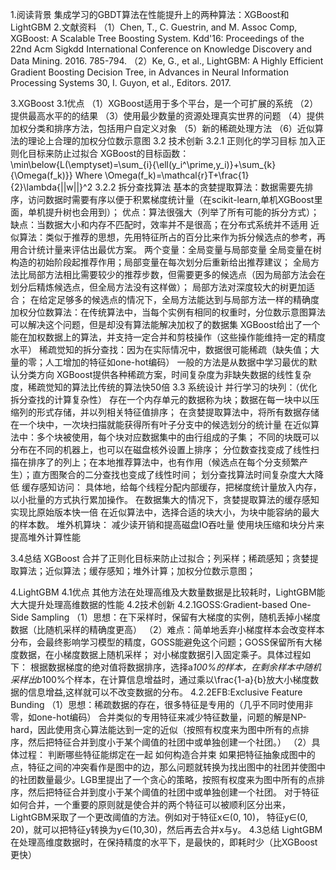 1.阅读背景
集成学习的GBDT算法在性能提升上的两种算法：XGBoost和LightGBM 
2.文献资料
（1）Chen, T., C. Guestrin, and M. Assoc Comp, XGBoost: A Scalable Tree Boosting System. Kdd'16: Proceedings of the 22nd Acm Sigkdd International Conference on Knowledge Discovery and Data Mining. 2016. 785-794.
（2）Ke, G., et al., LightGBM: A Highly Efficient Gradient Boosting Decision Tree, in Advances in Neural Information Processing Systems 30, I. Guyon, et al., Editors. 2017.

3.XGBoost
3.1优点
（1）XGBoost适用于多个平台，是一个可扩展的系统
（2）提供最高水平的的结果
（3）使用最少数量的资源处理真实世界的问题
（4）提供加权分类和排序方法，包括用户自定义对象
（5）新的稀疏处理方法
（6）近似算法的理论上合理的加权分位数示意图
3.2 技术创新
3.2.1 正则化的学习目标
加入正则化目标来防止过拟合
XGBoost的目标函数：
\min\below{L(\emptyset)=\sum_{i}{\ell(y_i^\prime,y_i)}+\sum_{k}{\Omega(f_k)}}
                   Where \Omega(f_k)=\mathcal{r}T+\frac{1}{2}\lambda{||w||}^2
3.2.2 拆分查找算法
	基本的贪婪提取算法：数据需要先排序，访问数据时需要有序以便于积累梯度统计量（在scikit-learn,单机XGBoost里面，单机提升树也会用到）；
优点：算法很强大（列举了所有可能的拆分方式）；
缺点：当数据大小和内存不匹配时，效率并不是很高；在分布式系统并不适用
	近似算法：类似于推荐的思想，先用特征所占的百分比来作为拆分候选点的参考，再用合计统计量来评估出最优方案。
两个变量：全局变量与局部变量
	全局变量在树构造的初始阶段起推荐作用；局部变量在每次划分后重新给出推荐建议；
	全局方法比局部方法相比需要较少的推荐步数，但需要更多的候选点（因为局部方法会在划分后精炼候选点，但全局方法没有这样做）；
	局部方法对深度较大的树更加适合；
	在给定足够多的候选点的情况下，全局方法能达到与局部方法一样的精确度
	加权分位数算法：在传统算法中，当每个实例有相同的权重时，分位数示意图算法可以解决这个问题，但是却没有算法能解决加权了的数据集
XGBoost给出了一个能在加权数据上的算法，并支持一定合并和剪枝操作（这些操作能维持一定的精度水平）
	稀疏觉知的拆分查找：因为在实际情况中，数据很可能稀疏（缺失值；大量的零；人工增加的特征如one-hot编码）
一般的方法是从数据中学习最优的默认分类方向
XGBoost提供各种稀疏方案，时间复杂度为非缺失数据的线性复杂度，稀疏觉知的算法比传统的算法快50倍
3.3 系统设计
	并行学习的块列：（优化拆分查找的计算复杂性）
存在一个内存单元的数据称为块；数据在每一块中以压缩列的形式存储，并以列相关特征值排序；
在贪婪提取算法中，将所有数据存储在一个块中，一次块扫描就能获得所有叶子分支中的候选划分的统计量
在近似算法中：多个块被使用，每个块对应数据集中的由行组成的子集；
不同的块既可以分布在不同的机器上，也可以在磁盘核外设置上排序；
分位数查找变成了线性扫描在排序了的列上；在本地推荐算法中，也有作用（候选点在每个分支频繁产生）；直方图聚合的二分查找也变成了线性时间；
划分查找算法时间复杂度大大降低
	缓存感知访问：
具体地，给每个线程分配内部缓存，把梯度统计量放入内存，以小批量的方式执行累加操作。
在数据集大的情况下，贪婪提取算法的缓存感知实现比原始版本快一倍
在近似算法中，选择合适的块大小，为块中能容纳的最大的样本数。
	堆外机算块：
减少读开销和提高磁盘IO吞吐量
使用块压缩和块分片来提高堆外计算性能

3.4总结
XGBoost 合并了正则化目标来防止过拟合；列采样；稀疏感知；贪婪提取算法；近似算法；缓存感知；堆外计算；加权分位数示意图；

4.LightGBM
4.1优点
其他方法在处理高维及大数量数据是比较耗时，LightGBM能大大提升处理高维数据的性能
4.2技术创新
4.2.1GOSS:Gradient-based One-Side Sampling
（1）思想：在下采样时，保留有大梯度的实例，随机丢掉小梯度数据（比随机采样的精确度更高）
（2）难点：简单地丢弃小梯度样本会改变样本分布，会最终影响学习模型的精度，GOSS能避免这个问题；GOSS保留所有大梯度数据，在小梯度数据上随机采样；
对小梯度数据引入固定乘子。具体过程如下：
根据数据梯度的绝对值将数据排序，选择a*100%的样本，在剩余样本中随机采样出b*100%个样本，在计算信息增益时，通过乘以\frac{1-a}{b}放大小梯度数据的信息增益,这样就可以不改变数据的分布。
4.2.2EFB:Exclusive Feature Bunding
（1）思想：稀疏数据的存在，很多特征是专用的（几乎不同时使用非零，如one-hot编码）
合并类似的专用特征来减少特征数量，问题的解是NP-hard，因此使用贪心算法能达到一定的近似（按照有权度来为图中所有的点排序，然后把特征合并到度小于某个阈值的社团中或单独创建一个社团。）
（2）具体过程：
	判断哪些特征能绑定在一起
	如何构造合并束
如果把特征抽象成图中的点，特征之间的冲突看作是图中的边，那么问题就转换为找出图中的社团并使图中的社团数量最少。LGB里提出了一个贪心的策略，按照有权度来为图中所有的点排序，然后把特征合并到度小于某个阈值的社团中或单独创建一个社团。
对于特征如何合并，一个重要的原则就是使合并的两个特征可以被顺利区分出来，LightGBM采取了一个更改阈值的方法。例如对于特征x∈(0, 10)， 特征y∈(0, 20)，就可以把特征y转换为y∈(10,30)，然后再去合并x与y。
4.3总结
LightGBM在处理高维度数据时，在保持精度的水平下，是最快的，即耗时少（比XGBoost更快）


